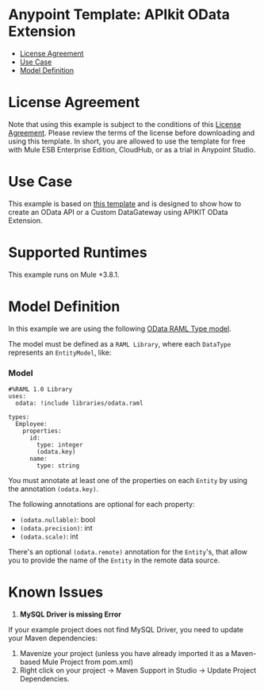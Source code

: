 
# Anypoint Template: APIkit OData Extension

+ [License Agreement](#licenseagreement)
+ [Use Case](#usecase)
+ [Model Definition](#model)

# License Agreement <a name="licenseagreement"/>
Note that using this example is subject to the conditions of this [License Agreement](AnypointTemplateLicense.pdf).
Please review the terms of the license before downloading and using this template. In short, you are allowed to use the template for free with Mule ESB Enterprise Edition, CloudHub, or as a trial in Anypoint Studio.

# Use Case <a name="usecase"/>

This example is based on [this template](https://github.com/mulesoft/apikit-odata-template) and is designed to show how to create an OData API or a Custom DataGateway using APIKIT OData Extension.

# Supported Runtimes <a name="runtimes"/>

This example runs on Mule +3.8.1.

# Model Definition <a name="model"/>

In this example we are using the following [OData RAML Type model](/src/main/api/odata.raml).

The model must be defined as a `RAML Library`, where each `DataType` represents an `EntityModel`, like:

### Model

```raml
#%RAML 1.0 Library
uses:
  odata: !include libraries/odata.raml

types:
  Employee:
    properties:
      id:
        type: integer
        (odata.key)
      name:
        type: string
```

You must annotate at least one of the properties on each `Entity` by using the annotation `(odata.key)`.

The following annotations are optional for each property:

- `(odata.nullable)`: bool
- `(odata.precision)`: int
- `(odata.scale)`: int

There's an optional `(odata.remote)` annotation for the `Entity`'s, that allow you to provide the name of the `Entity` in the remote data source.

# Known Issues <a name="knownissues"/>

1. **MySQL Driver is missing Error**

 If your example project does not find MySQL Driver, you need to update your Maven dependencies:
  1. Mavenize your project (unless you have already imported it as a Maven-based Mule Project from pom.xml)
  2. Right click on your project -> Maven Support in Studio -> Update Project Dependencies.
